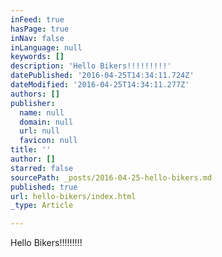 ```yaml
---
inFeed: true
hasPage: true
inNav: false
inLanguage: null
keywords: []
description: 'Hello Bikers!!!!!!!!!'
datePublished: '2016-04-25T14:34:11.724Z'
dateModified: '2016-04-25T14:34:11.277Z'
authors: []
publisher:
  name: null
  domain: null
  url: null
  favicon: null
title: ''
author: []
starred: false
sourcePath: _posts/2016-04-25-hello-bikers.md
published: true
url: hello-bikers/index.html
_type: Article

---
```

Hello Bikers!!!!!!!!!